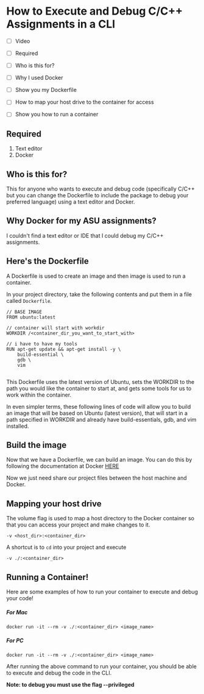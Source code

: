 # How to Execute and Debug C/C++ Assignments in a CLI


- [ ] Video
- [ ] Required
- [ ] Who is this for?
- [ ] Why I used Docker
- [ ] Show you my Dockerfile
- [ ] How to map your host drive to the container for access
- [ ] Show you how to run a container


## Required
1. Text editor
2. Docker


## Who is this for?
This for anyone who wants to execute and debug code (specifically C/C++ but you can change the Dockerfile to include the package to debug your preferred language) using a text editor and Docker.



## Why Docker for my ASU assignments?
I couldn't find a text editor or IDE that I could debug my C/C++ assignments.



## Here's the Dockerfile

A Dockerfile is used to create an image and then image is used to run a container.

In your project directory, take the following contents and put them in a file called ```Dockerfile```.


```
// BASE IMAGE
FROM ubuntu:latest

// container will start with workdir
WORKDIR /<container_dir_you_want_to_start_with>

// i have to have my tools
RUN apt-get update && apt-get install -y \
    build-essential \
    gdb \
    vim
    
```

This Dockerfile uses the latest version of Ubuntu, sets the WORKDIR to the path you would like the container to start at, and gets some tools for us to work within the container.

In even simpler terms, these following lines of code will allow you to build an image that will be based on Ubuntu (latest version), that will start in a path specified in WORKDIR and already have build-essentials, gdb, and vim installed.





## Build the image
Now that we have a Dockerfile, we can build an image. You can do this by following the documentation at Docker [ HERE ](https://docs.docker.com/develop/develop-images/baseimages/)

Now we just need share our project files between the host machine and Docker.

## Mapping your host drive

The volume flag is used to map a host directory to the Docker container so that you can access your project and make changes to it.

```
-v <host_dir>:<container_dir>
```

A shortcut is to ```cd``` into your project and execute
```
-v ./:<container_dir>
```


## Running a Container!


Here are some examples of how to run your container to execute and debug your code!
##### For Mac
```
docker run -it --rm -v ./:<container_dir> <image_name>
```

##### For PC
```
docker run -it --rm -v ./:<container_dir> <image_name>
```

After running the above command to run your container, you should be able to execute and debug the code in the CLI.

**Note: to debug you must use the flag --privileged**

